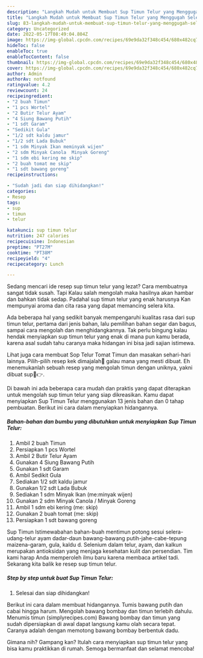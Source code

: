 ```yaml
---
description: "Langkah Mudah untuk Membuat Sup Timun Telur yang Menggugah Selera"
title: "Langkah Mudah untuk Membuat Sup Timun Telur yang Menggugah Selera"
slug: 83-langkah-mudah-untuk-membuat-sup-timun-telur-yang-menggugah-selera
category: Uncategorized
date: 2022-05-17T08:49:04.804Z
image: https://img-global.cpcdn.com/recipes/69e9da32f348c454/680x482cq70/sup-timun-telur-foto-resep-utama.jpg
hideToc: false
enableToc: true
enableTocContent: false
thumbnail: https://img-global.cpcdn.com/recipes/69e9da32f348c454/680x482cq70/sup-timun-telur-foto-resep-utama.jpg
cover: https://img-global.cpcdn.com/recipes/69e9da32f348c454/680x482cq70/sup-timun-telur-foto-resep-utama.jpg
author: Admin
authorAv: notfound
ratingvalue: 4.2
reviewcount: 24
recipeingredient:
- "2 buah Timun"
- "1 pcs Wortel"
- "2 Butir Telur Ayam"
- "4 Siung Bawang Putih"
- "1 sdt Garam"
- "Sedikit Gula"
- "1/2 sdt kaldu jamur"
- "1/2 sdt Lada Bubuk"
- "1 sdm Minyak Ikan meminyak wijen"
- "2 sdm Minyak Canola  Minyak Goreng"
- "1 sdm ebi kering me skip"
- "2 buah tomat me skip"
- "1 sdt bawang goreng"
recipeinstructions:

- "Sudah jadi dan siap dihidangkan!"
categories:
- Resep
tags:
- sup
- timun
- telur

katakunci: sup timun telur 
nutrition: 247 calories
recipecuisine: Indonesian
preptime: "PT27M"
cooktime: "PT38M"
recipeyield: "4"
recipecategory: Lunch

---
```



Sedang mencari ide resep sup timun telur yang lezat? Cara membuatnya sangat tidak susah. Tapi Kalau salah mengolah maka hasilnya akan hambar dan bahkan tidak sedap. Padahal sup timun telur yang enak harusnya Kan mempunyai aroma dan cita rasa yang dapat memancing selera kita.


Ada beberapa hal yang sedikit banyak mempengaruhi kualitas rasa dari sup timun telur, pertama dari jenis bahan, lalu pemilihan bahan segar dan bagus, sampai cara mengolah dan menghidangkannya. Tak perlu bingung kalau hendak menyiapkan sup timun telur yang enak di mana pun kamu berada, karena asal sudah tahu caranya maka hidangan ini bisa jadi sajian istimewa.

Lihat juga cara membuat Sop Telur Tomat Timun dan masakan sehari-hari lainnya. Pilih-pilih resep kek dimajalah🤣 galau mana yang mesti dibuat. Eh menemukanlah sebuah resep yang mengolah timun dengan uniknya, yakni dibuat sup🤔👉.


Di bawah ini ada beberapa cara mudah dan praktis yang dapat diterapkan untuk mengolah sup timun telur yang siap dikreasikan. Kamu dapat menyiapkan Sup Timun Telur menggunakan 13 jenis bahan dan 0 tahap pembuatan. Berikut ini cara dalam menyiapkan hidangannya.

<!--inarticleads1-->

##### Bahan-bahan dan bumbu yang dibutuhkan untuk menyiapkan Sup Timun Telur:

1. Ambil 2 buah Timun
1. Persiapkan 1 pcs Wortel
1. Ambil 2 Butir Telur Ayam
1. Gunakan 4 Siung Bawang Putih
1. Gunakan 1 sdt Garam
1. Ambil Sedikit Gula
1. Sediakan 1/2 sdt kaldu jamur
1. Gunakan 1/2 sdt Lada Bubuk
1. Sediakan 1 sdm Minyak Ikan (me:minyak wijen)
1. Gunakan 2 sdm Minyak Canola / Minyak Goreng
1. Ambil 1 sdm ebi kering (me: skip)
1. Gunakan 2 buah tomat (me: skip)
1. Persiapkan 1 sdt bawang goreng


Sup Timun Istimewabahan bahan-buah mentimun potong sesui selera-udang-telur ayam dadar-daun bawang-bawang putih-jahe-cabe-tepung maizena-garam, gula, kaldu d. Selenium dalam telur, ayam, dan kalkun merupakan antioksidan yang menjaga kesehatan kulit dan persendian. Tim kami harap Anda memperoleh ilmu baru karena membaca artikel tadi. Sekarang kita balik ke resep sup timun telur. 

<!--inarticleads2-->

##### Step by step untuk buat Sup Timun Telur:


1. Selesai dan siap dihidangkan!

Berikut ini cara dalam membuat hidangannya. Tumis bawang putih dan cabai hingga harum. Mengolah bawang bombay dan timun terlebih dahulu. Menumis timun (simplyrecipes.com) Bawang bombay dan timun yang sudah dipersiapkan di awal dapat langsung kamu olah secara tepat. Caranya adalah dengan memotong bawang bombay berbentuk dadu. 

Gimana nih? Gampang kan? Itulah cara menyiapkan sup timun telur yang bisa kamu praktikkan di rumah. Semoga bermanfaat dan selamat mencoba!
